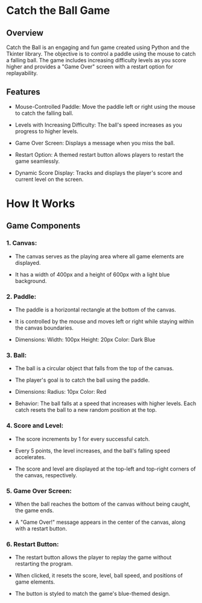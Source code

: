 # Catch the Ball Game

## Overview
Catch the Ball is an engaging and fun game created using Python and the Tkinter library. The objective is to control a paddle using the mouse to catch a falling ball. The game includes increasing difficulty levels as you score higher and provides a "Game Over" screen with a restart option for replayability.

## Features
- Mouse-Controlled Paddle: Move the paddle left or right using the mouse to catch the falling ball.

- Levels with Increasing Difficulty: The ball's speed increases as you progress to higher levels.

- Game Over Screen: Displays a message when you miss the ball.

- Restart Option: A themed restart button allows players to restart the game seamlessly.

- Dynamic Score Display: Tracks and displays the player's score and current level on the screen.

# How It Works

## Game Components

### 1. Canvas:
- The canvas serves as the playing area where all game elements are displayed.

- It has a width of 400px and a height of 600px with a light blue background.

### 2. Paddle:
- The paddle is a horizontal rectangle at the bottom of the canvas.

- It is controlled by the mouse and moves left or right while staying within the canvas boundaries.

- Dimensions:
Width: 100px
Height: 20px
Color: Dark Blue

### 3. Ball:
- The ball is a circular object that falls from the top of the canvas.

- The player's goal is to catch the ball using the paddle.

- Dimensions:
Radius: 10px
Color: Red

- Behavior: The ball falls at a speed that increases with higher levels. Each catch resets the ball to a new random position at the top.

### 4. Score and Level:
- The score increments by 1 for every successful catch.

- Every 5 points, the level increases, and the ball's falling speed accelerates.

- The score and level are displayed at the top-left and top-right corners of the canvas, respectively.

### 5. Game Over Screen:
- When the ball reaches the bottom of the canvas without being caught, the game ends.

- A "Game Over!" message appears in the center of the canvas, along with a restart button.

### 6. Restart Button:
- The restart button allows the player to replay the game without restarting the program.

- When clicked, it resets the score, level, ball speed, and positions of game elements.

- The button is styled to match the game's blue-themed design.




